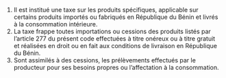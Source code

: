 1) Il est institué une taxe sur les produits spécifiques, applicable sur certains produits  importés  ou  fabriqués  en  République  du  Bénin  et  livrés  à  la  consommation intérieure.
2) La taxe frappe toutes importations ou cessions des produits listés par l’article 277 du
présent code effectuées à titre onéreux ou à titre gratuit et réalisées en droit ou en fait aux conditions de livraison en République du Bénin.
3) Sont assimilés à des cessions, les prélèvements effectués par le producteur pour ses
besoins propres ou l’affectation à la consommation.